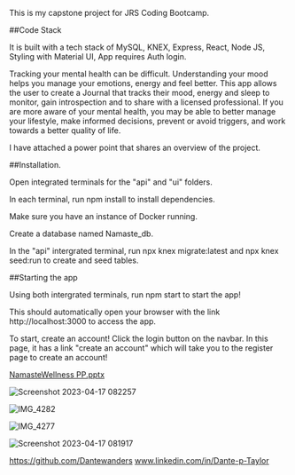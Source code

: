 This is my capstone project for JRS Coding Bootcamp.

##Code Stack

It is built with a tech stack of
MySQL,
KNEX,
Express,
React,
Node JS,
Styling with Material UI,
App requires Auth login.

Tracking your mental health can be difficult. Understanding your mood helps you manage your emotions, energy and feel better. This app allows the user to create a Journal that tracks their mood, energy and sleep to monitor, gain introspection and to share with a licensed professional.
If you are more aware of your mental health, you may be able to better manage your lifestyle, make informed decisions, prevent or avoid triggers, and work towards a better quality of life.


I have attached a power point that shares an overview of the project.

##Installation.

Open integrated terminals for the "api" and "ui" folders.

In each terminal, run npm install to install dependencies.

Make sure you have an instance of Docker running.

Create a database named Namaste_db.

In the "api" intergrated terminal, run npx knex migrate:latest and npx knex seed:run to create and seed tables.

##Starting the app

Using both intergrated terminals, run npm start to start the app!

This should automatically open your browser with the link http://localhost:3000 to access the app.

To start, create an account! Click the login button on the navbar. In this page, it has a link "create an account" which will take you to the register page to create an account!


[NamasteWellness PP.pptx](https://github.com/Dantewanders/NamasteWellness/files/11272956/NamasteWellness.PP.pptx)


![Screenshot 2023-04-17 082257](https://user-images.githubusercontent.com/121504846/232482787-7a19aa75-8a72-48ac-b4c4-29b8b0b0b6d6.png)

![IMG_4282](https://user-images.githubusercontent.com/121504846/232482817-844ea4db-e552-425e-9154-4010ac823485.JPG)

![IMG_4277](https://user-images.githubusercontent.com/121504846/232482843-d89a0234-0694-48a2-aef3-54e182936434.JPG)

![Screenshot 2023-04-17 081917](https://user-images.githubusercontent.com/121504846/232482880-e0c63ab3-8bd8-4b7e-b0ec-278136de3f69.png)

https://github.com/Dantewanders
www.linkedin.com/in/Dante-p-Taylor


